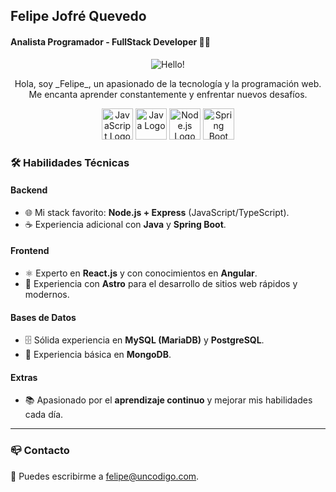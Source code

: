 ## Felipe Jofré Quevedo
#### Analista Programador - FullStack Developer 👨‍💻


<p align="center">
  <img src="https://github.com/user-attachments/assets/1252131b-373c-4bb1-a6a3-e72dc5c98312" alt="Hello!" />
</p>
<p align="center">
Hola, soy _Felipe_, un apasionado de la tecnología y la programación web. Me encanta aprender constantemente y enfrentar nuevos desafíos.
</p>

<p align="center">
  <img src="https://github.com/user-attachments/assets/aa2ed44c-286b-405a-82cf-13dc2c93920b" alt="JavaScript Logo" height="50" width="50"/>
  <img src="https://github.com/user-attachments/assets/4c3f4574-96a0-4f4b-ad15-43ab2f460410" alt="Java Logo" height="50" width="50"/>
  <img src="https://github.com/user-attachments/assets/a79105fe-e2bd-478c-9b42-dd63ef883054" alt="Node.js Logo" height="50" width="50"/>
  <img src="https://github.com/user-attachments/assets/3d07c747-77bd-4b92-ba80-47bb8678f0bc" alt="Spring Boot Logo" height="50" width="50"/>
</p>

### 🛠️ Habilidades Técnicas

#### Backend
- 🌐 Mi stack favorito: **Node.js + Express** (JavaScript/TypeScript).
- ☕ Experiencia adicional con **Java** y **Spring Boot**.

#### Frontend
- ⚛️ Experto en **React.js** y con conocimientos en **Angular**.
- 🚀 Experiencia con **Astro** para el desarrollo de sitios web rápidos y modernos.

#### Bases de Datos
- 🗄️ Sólida experiencia en **MySQL (MariaDB)** y **PostgreSQL**.
- 🌱 Experiencia básica en **MongoDB**.

#### Extras
- 📚 Apasionado por el **aprendizaje continuo** y mejorar mis habilidades cada día.

---

### 📪 Contacto

📩 Puedes escribirme a [felipe@uncodigo.com](mailto:felipe@uncodigo.com).
